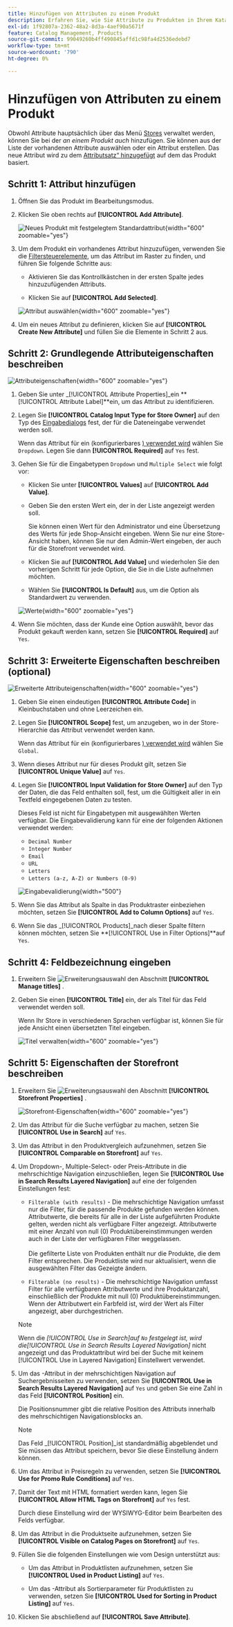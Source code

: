 ```yaml
---
title: Hinzufügen von Attributen zu einem Produkt
description: Erfahren Sie, wie Sie Attribute zu Produkten in Ihrem Katalog hinzufügen.
exl-id: 1f92807a-2362-48a2-8d3a-4aef90a5671f
feature: Catalog Management, Products
source-git-commit: 99049260b4ff490845affd1c98fa4d2536edebd7
workflow-type: tm+mt
source-wordcount: '790'
ht-degree: 0%

---
```


# Hinzufügen von Attributen zu einem Produkt

Obwohl Attribute hauptsächlich über das Menü [Stores](../stores-purchase/stores-menu.md) verwaltet werden, können Sie bei der _an einem Produkt auch_ hinzufügen. Sie können aus der Liste der vorhandenen Attribute auswählen oder ein Attribut erstellen. Das neue Attribut wird zu dem [Attributsatz“ hinzugefügt](../catalog/attribute-sets.md) auf dem das Produkt basiert.

## Schritt 1: Attribut hinzufügen

1. Öffnen Sie das Produkt im Bearbeitungsmodus.

1. Klicken Sie oben rechts auf **[!UICONTROL Add Attribute]**.

   ![Neues Produkt mit festgelegtem Standardattribut](./assets/product-attribute-add.png){width="600" zoomable="yes"}

1. Um dem Produkt ein vorhandenes Attribut hinzuzufügen, verwenden Sie die [Filtersteuerelemente](../getting-started/admin-grid-controls.md), um das Attribut im Raster zu finden, und führen Sie folgende Schritte aus:

   - Aktivieren Sie das Kontrollkästchen in der ersten Spalte jedes hinzuzufügenden Attributs.

   - Klicken Sie auf **[!UICONTROL Add Selected]**.

   ![Attribut auswählen](./assets/product-attribute-add-select.png){width="600" zoomable="yes"}

1. Um ein neues Attribut zu definieren, klicken Sie auf **[!UICONTROL Create New Attribute]** und füllen Sie die Elemente in Schritt 2 aus.

## Schritt 2: Grundlegende Attributeigenschaften beschreiben

![Attributeigenschaften](./assets/product-attribute-add-new.png){width="600" zoomable="yes"}

1. Geben Sie unter _[!UICONTROL Attribute Properties]_ein **[!UICONTROL Attribute Label]**ein, um das Attribut zu identifizieren.

1. Legen Sie **[!UICONTROL Catalog Input Type for Store Owner]** auf den Typ des [Eingabedialogs](attributes-input-types.md) fest, der für die Dateneingabe verwendet werden soll.

   Wenn das Attribut für ein (konfigurierbares [) verwendet wird](product-create-configurable.md) wählen Sie `Dropdown`. Legen Sie dann **[!UICONTROL Required]** auf `Yes` fest.

1. Gehen Sie für die Eingabetypen `Dropdown` und `Multiple Select` wie folgt vor:

   - Klicken Sie unter **[!UICONTROL Values]** auf **[!UICONTROL Add Value]**.

   - Geben Sie den ersten Wert ein, der in der Liste angezeigt werden soll.

     Sie können einen Wert für den Administrator und eine Übersetzung des Werts für jede Shop-Ansicht eingeben. Wenn Sie nur eine Store-Ansicht haben, können Sie nur den Admin-Wert eingeben, der auch für die Storefront verwendet wird.

   - Klicken Sie auf **[!UICONTROL Add Value]** und wiederholen Sie den vorherigen Schritt für jede Option, die Sie in die Liste aufnehmen möchten.

   - Wählen Sie **[!UICONTROL Is Default]** aus, um die Option als Standardwert zu verwenden.

   ![Werte](./assets/product-attribute-add-values-colors.png){width="600" zoomable="yes"}

1. Wenn Sie möchten, dass der Kunde eine Option auswählt, bevor das Produkt gekauft werden kann, setzen Sie **[!UICONTROL Required]** auf `Yes`.

## Schritt 3: Erweiterte Eigenschaften beschreiben (optional)

![Erweiterte Attributeigenschaften](./assets/product-attribute-advanced-attribute-properties.png){width="600" zoomable="yes"}

1. Geben Sie einen eindeutigen **[!UICONTROL Attribute Code]** in Kleinbuchstaben und ohne Leerzeichen ein.

1. Legen Sie **[!UICONTROL Scope]** fest, um anzugeben, wo in der Store-Hierarchie das Attribut verwendet werden kann.

   Wenn das Attribut für ein (konfigurierbares [) verwendet wird](product-create-configurable.md) wählen Sie `Global`.

1. Wenn dieses Attribut nur für dieses Produkt gilt, setzen Sie **[!UICONTROL Unique Value]** auf `Yes`.

1. Legen Sie **[!UICONTROL Input Validation for Store Owner]** auf den Typ der Daten, die das Feld enthalten soll, fest, um die Gültigkeit aller in ein Textfeld eingegebenen Daten zu testen.

   Dieses Feld ist nicht für Eingabetypen mit ausgewählten Werten verfügbar. Die Eingabevalidierung kann für eine der folgenden Aktionen verwendet werden:

   - `Decimal Number`
   - `Integer Number`
   - `Email`
   - `URL`
   - `Letters`
   - `Letters (a-z, A-Z) or Numbers (0-9)`

   ![Eingabevalidierung](./assets/product-attribute-input-validation.png){width="500"}

1. Wenn Sie das Attribut als Spalte in das Produktraster einbeziehen möchten, setzen Sie **[!UICONTROL Add to Column Options]** auf `Yes`.

1. Wenn Sie das _[!UICONTROL Products]_nach dieser Spalte filtern können möchten, setzen Sie **[!UICONTROL Use in Filter Options]**auf `Yes`.

## Schritt 4: Feldbezeichnung eingeben

1. Erweitern Sie ![Erweiterungsauswahl](../assets/icon-display-expand.png) den Abschnitt **[!UICONTROL Manage titles]** .

1. Geben Sie einen **[!UICONTROL Title]** ein, der als Titel für das Feld verwendet werden soll.

   Wenn Ihr Store in verschiedenen Sprachen verfügbar ist, können Sie für jede Ansicht einen übersetzten Titel eingeben.

   ![Titel verwalten](./assets/product-attribute-add-manage-titles.png){width="600" zoomable="yes"}

## Schritt 5: Eigenschaften der Storefront beschreiben

1. Erweitern Sie ![Erweiterungsauswahl](../assets/icon-display-expand.png) den Abschnitt **[!UICONTROL Storefront Properties]** .

   ![Storefront-Eigenschaften](./assets/product-attribute-add-storefront-properties.png){width="600" zoomable="yes"}

1. Um das Attribut für die Suche verfügbar zu machen, setzen Sie **[!UICONTROL Use in Search]** auf `Yes`.

1. Um das Attribut in den Produktvergleich aufzunehmen, setzen Sie **[!UICONTROL Comparable on Storefront]** auf `Yes`.

1. Um Dropdown-, Multiple-Select- oder Preis-Attribute in die mehrschichtige Navigation einzuschließen, legen Sie **[!UICONTROL Use in Search Results Layered Navigation]** auf eine der folgenden Einstellungen fest:

   - `Filterable (with results)` - Die mehrschichtige Navigation umfasst nur die Filter, für die passende Produkte gefunden werden können. Attributwerte, die bereits für alle in der Liste aufgeführten Produkte gelten, werden nicht als verfügbare Filter angezeigt. Attributwerte mit einer Anzahl von null (0) Produktübereinstimmungen werden auch in der Liste der verfügbaren Filter weggelassen.<br/><br/>Die gefilterte Liste von Produkten enthält nur die Produkte, die dem Filter entsprechen. Die Produktliste wird nur aktualisiert, wenn die ausgewählten Filter das Gezeigte ändern.

   - `Filterable (no results)` - Die mehrschichtige Navigation umfasst Filter für alle verfügbaren Attributwerte und ihre Produktanzahl, einschließlich der Produkte mit null (0) Produktübereinstimmungen. Wenn der Attributwert ein Farbfeld ist, wird der Wert als Filter angezeigt, aber durchgestrichen.

   >[!NOTE]
   >
   >Wenn die _[!UICONTROL Use in Search]_auf `No` festgelegt ist, wird die_[!UICONTROL Use in Search Results Layered Navigation]_ nicht angezeigt und das Produktattribut wird bei der Suche mit keinem [!UICONTROL Use in Layered Navigation] Einstellwert verwendet.

1. Um das -Attribut in der mehrschichtigen Navigation auf Suchergebnisseiten zu verwenden, setzen Sie **[!UICONTROL Use in Search Results Layered Navigation]** auf `Yes` und geben Sie eine Zahl in das Feld **[!UICONTROL Position]** ein.

   Die Positionsnummer gibt die relative Position des Attributs innerhalb des mehrschichtigen Navigationsblocks an.

   >[!NOTE]
   >
   >Das Feld _[!UICONTROL Position]_ist standardmäßig abgeblendet und Sie müssen das Attribut speichern, bevor Sie diese Einstellung ändern können.

1. Um das Attribut in Preisregeln zu verwenden, setzen Sie **[!UICONTROL Use for Promo Rule Conditions]** auf `Yes`.

1. Damit der Text mit HTML formatiert werden kann, legen Sie **[!UICONTROL Allow HTML Tags on Storefront]** auf `Yes` fest.

   Durch diese Einstellung wird der WYSIWYG-Editor beim Bearbeiten des Felds verfügbar.

1. Um das Attribut in die Produktseite aufzunehmen, setzen Sie **[!UICONTROL Visible on Catalog Pages on Storefront]** auf `Yes`.

1. Füllen Sie die folgenden Einstellungen wie vom Design unterstützt aus:

   - Um das Attribut in Produktlisten aufzunehmen, setzen Sie **[!UICONTROL Used in Product Listing]** auf `Yes`.

   - Um das -Attribut als Sortierparameter für Produktlisten zu verwenden, setzen Sie **[!UICONTROL Used for Sorting in Product Listing]** auf `Yes`.

1. Klicken Sie abschließend auf **[!UICONTROL Save Attribute]**.
